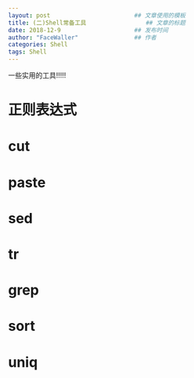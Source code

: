 ```yaml
---
layout: post                        ## 文章使用的模板
title: (二)Shell常备工具				 	## 文章的标题
date: 2018-12-9						## 发布时间
author: "FaceWaller"                ## 作者
categories: Shell
tags: Shell
---
```


一些实用的工具!!!!!

# 正则表达式



# cut

# paste

# sed

# tr

# grep

# sort

# uniq

